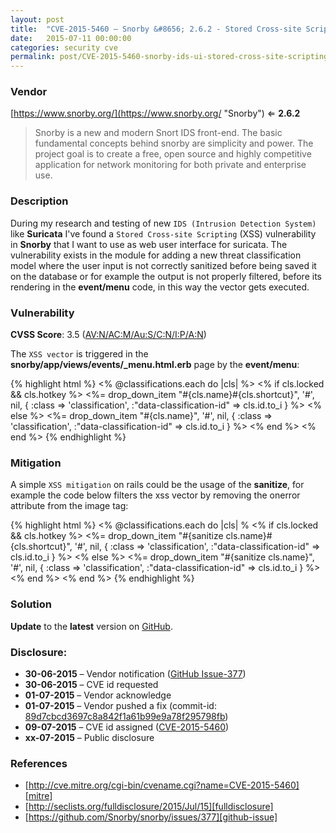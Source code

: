 ```yaml
---
layout: post
title:  "CVE-2015-5460 – Snorby &#8656; 2.6.2 - Stored Cross-site Scripting"
date:   2015-07-11 00:00:00
categories: security cve
permalink: post/CVE-2015-5460-snorby-ids-ui-stored-cross-site-scripting/
---
```


### Vendor

[https://www.snorby.org/](https://www.snorby.org/ "Snorby") &#8656; **2.6.2**

> Snorby is a new and modern Snort IDS front-end. The basic fundamental concepts behind snorby are simplicity and power. The project goal is to create a free, open source and highly competitive application for network monitoring for both private and enterprise use.


### Description

During my research and testing of new `IDS (Intrusion Detection System)` like **Suricata** I've found a `Stored Cross-site Scripting` (XSS) vulnerability in **Snorby** that I want to use as web user interface for suricata. The vulnerability exists in the module for adding a new threat classification model where the user input is not correctly sanitized before being saved it on the database or for example the output is not properly filtered, before its rendering in the **event/menu** code, in this way the vector gets executed.


### Vulnerability

**CVSS Score**: 3.5 (<a href="https://nvd.nist.gov/cvss.cfm?calculator&version=2&vector=(AV:N/AC:M/Au:S/C:N/I:P/A:N)" title="CVSS v2 Vector (AV:N/AC:M/Au:S/C:N/I:P/A:N)" target="_blank">AV:N/AC:M/Au:S/C:N/I:P/A:N</a>)


The `XSS vector` is triggered in the **snorby/app/views/events/_menu.html.erb** page by the **event/menu**:

{% highlight html %}
<% @classifications.each do |cls| %>
    <% if cls.locked && cls.hotkey %>
        <%= drop_down_item "#{cls.name}<span class='shortcut'>#{cls.shortcut}</span>", '#', nil, { :class => 'classification', :"data-classification-id" => cls.id.to_i } %>
    <% else %>
        <%= drop_down_item "#{cls.name}", '#', nil, { :class => 'classification', :"data-classification-id" => cls.id.to_i } %>
    <% end %>
<% end %>
{% endhighlight %}


<!--r34dm0r3-->


### Mitigation

A simple `XSS mitigation` on rails could be the usage of the **sanitize**, for example the code below filters the xss vector by removing the onerror attribute from the image tag:

{% highlight html %}
<% @classifications.each do |cls| %
    <% if cls.locked && cls.hotkey %>
        <%= drop_down_item "#{sanitize cls.name}<span class='shortcut'>#{cls.shortcut}</span>", '#', nil, { :class => 'classification', :"data-classification-id" => cls.id.to_i } %>
    <% else %>
        <%= drop_down_item "#{sanitize cls.name}", '#', nil, { :class => 'classification', :"data-classification-id" => cls.id.to_i } %>
    <% end %>
<% end %>
{% endhighlight %}


### Solution

**Update** to the **latest** version on <a href="https://github.com/Snorby/snorby" title="GitHub - Snorby" target="_blank">GitHub</a>.


### Disclosure:

* **30-06-2015** – Vendor notification (<a href="https://github.com/Snorby/snorby/issues/377" title="GitHub Issue-377" target="_blank">GitHub Issue-377</a>)
* **30-06-2015** – CVE id requested
* **01-07-2015** – Vendor acknowledge
* **01-07-2015** – Vendor pushed a fix (commit-id: <a href="https://github.com/Snorby/snorby/commit/89d7cbcd3697c8a842f1a61b99e9a78f295798fb" title="GitHub commit-id: 89d7cbcd3697c8a842f1a61b99e9a78f295798fb" target="_blank">89d7cbcd3697c8a842f1a61b99e9a78f295798fb</a>)
* **09-07-2015** – CVE id assigned (<a href="http://cve.mitre.org/cgi-bin/cvename.cgi?name=CVE-2015-5460" title="CVE-2015-5460" target="_blank">CVE-2015-5460</a>)
* **xx-07-2015** – Public disclosure


### References

* [http://cve.mitre.org/cgi-bin/cvename.cgi?name=CVE-2015-5460][mitre]
* [http://seclists.org/fulldisclosure/2015/Jul/15][fulldisclosure]
* [https://github.com/Snorby/snorby/issues/377][github-issue]

[mitre]:			http://cve.mitre.org/cgi-bin/cvename.cgi?name=CVE-2015-5460     "CVE-2015-5460"
[fulldisclosure]:   http://seclists.org/fulldisclosure/2015/Jul/15                  "FullDisclosure"
[github-issue]:     https://github.com/Snorby/snorby/issues/377                     "GitHub Issue-377"
